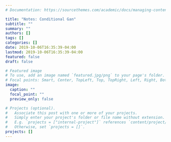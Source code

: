 ```yaml
---
# Documentation: https://sourcethemes.com/academic/docs/managing-content/

title: "Notes: Conditional Gan"
subtitle: ""
summary: ""
authors: []
tags: []
categories: []
date: 2019-10-06T16:35:39-04:00
lastmod: 2019-10-06T16:35:39-04:00
featured: false
draft: false

# Featured image
# To use, add an image named `featured.jpg/png` to your page's folder.
# Focal points: Smart, Center, TopLeft, Top, TopRight, Left, Right, BottomLeft, Bottom, BottomRight.
image:
  caption: ""
  focal_point: ""
  preview_only: false

# Projects (optional).
#   Associate this post with one or more of your projects.
#   Simply enter your project's folder or file name without extension.
#   E.g. `projects = ["internal-project"]` references `content/project/deep-learning/index.md`.
#   Otherwise, set `projects = []`.
projects: []
---
```

